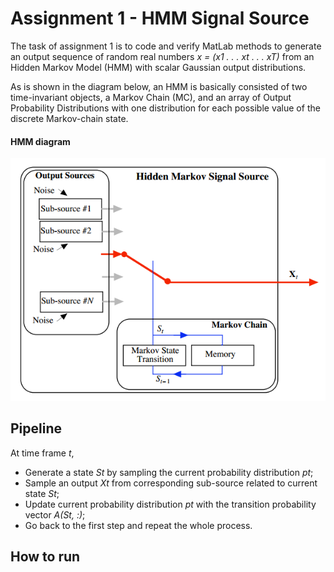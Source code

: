  # Assignment 1 - HMM Signal Source
 
 The task of assignment 1 is to code and verify MatLab methods to generate an output sequence of random real numbers *x = (x1 . . . xt . . . xT)* from an Hidden Markov Model (HMM) with scalar Gaussian output distributions.
 
 As is shown in the diagram below, an HMM is basically consisted of two time-invariant objects, a Markov Chain (MC), and an array of Output Probability Distributions with one distribution for each possible value of the discrete Markov-chain state.
 
 #### HMM diagram 
  <p align="center">
    <img src="https://github.com/txzhao/Pattern-Recognition/blob/master/pic/HMM-diagram.png"/>
  </p>
  
  ## Pipeline
  
  At time frame *t*,
  - Generate a state *St* by sampling the current probability distribution *pt*;
  - Sample an output *Xt* from corresponding sub-source related to current state *St*;
  - Update current probability distribution *pt* with the transition probability vector *A(St, :)*;
  - Go back to the first step and repeat the whole process.
  
  ## How to run
